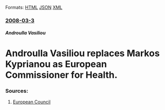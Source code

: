 
Formats: [HTML](/news/2008/03/3/androulla-vasiliou-replaces-markos-kyprianou-as-european-commissioner-for-health.html)  [JSON](/news/2008/03/3/androulla-vasiliou-replaces-markos-kyprianou-as-european-commissioner-for-health.json)  [XML](/news/2008/03/3/androulla-vasiliou-replaces-markos-kyprianou-as-european-commissioner-for-health.xml)  

### [2008-03-3](/news/2008/03/3/index.md)

##### Androulla Vasiliou
#  Androulla Vasiliou replaces Markos Kyprianou as European Commissioner for Health. 




### Sources:

1. [European Council](http://www.consilium.europa.eu/ueDocs/cms_Data/docs/pressData/en/misc/99150.pdf)

